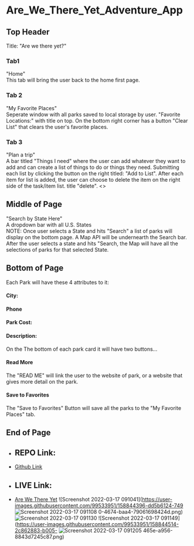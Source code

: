 # Are_We_There_Yet_Adventure_App

## Top Header
Title: "Are we there yet?"
  
### Tab1
"Home"</br>
This tab will bring the user back to the home first page.
  
### Tab 2
"My Favorite Places"</br>
Seperate window with all parks saved to local storage by user. "Favorite Locations:" with title on top. On the bottom right corner has a button "Clear List" that clears the user's favorite places.

### Tab 3

"Plan a trip"</br>
A bar titled "Things I need" where the user can add whatever they want to add and can create a list of things to do or things they need. Submitting each list by clicking the button on the right titled: "Add to List". After each item for list is added, the user can choose to delete the item on the right side of the task/item list. title "delete".
  <<End of Header>>

## Middle of Page
"Search by State Here"</br>
A dropdown bar with all U.S. States</br>
NOTE: Once user selects a State and hits "Search" a list of parks will display on the bottom page.
A Map API will be undernearth the Search bar. After the user selects a state and hits "Search, the Map will have all the selections of parks for that selected State.
  
## Bottom of Page
Each Park will have these 4 attributes to it:</br>
#### City:
#### Phone
#### Park Cost:
#### Description:
On the The bottom of each park card it will have two buttons...
#### Read More
The "READ ME" will link the user to the website of park, or a website that gives more detail on the park.
#### Save to Favorites
The "Save to Favorites" Button will save all the parks to the "My Favorite Places" tab.
## End of Page
- ## REPO Link:
- [Github Link](https://github.com/xnd0/Are_We_There_Yet_Adventure_App/)
- ## LIVE Link:</br>
- [Are We There Yet](https://xnd0.github.io/Are_We_There_Yet_Adventure_App/)
![Screenshot 2022-03-17 091041](https://user-images.githubusercontent.com/99533951/158844396-dd5b6124-749
![Screenshot 2022-03-17 091108](https://user-images.githubusercontent.com/99533951/158844443-25282ed3-c063-4428-aa92-e55323484323.png)
0-4674-baa4-79061698424d.png)
![Screenshot 2022-03-17 091130](https://user-images.githubusercontent.com/99533951/158844488-2a42d81a-87d3-4358-ad2f-8d56f968b34c.png)
![Screenshot 2022-03-17 091149](https://user-images.githubusercontent.com/99533951/158844514-2c862883-b005-
![Screenshot 2022-03-17 091205](https://user-images.githubusercontent.com/99533951/158844538-3e011c6a-29e3-450b-a11b-090ca6b91db8.png)
465e-a956-8843d7245c87.png)
